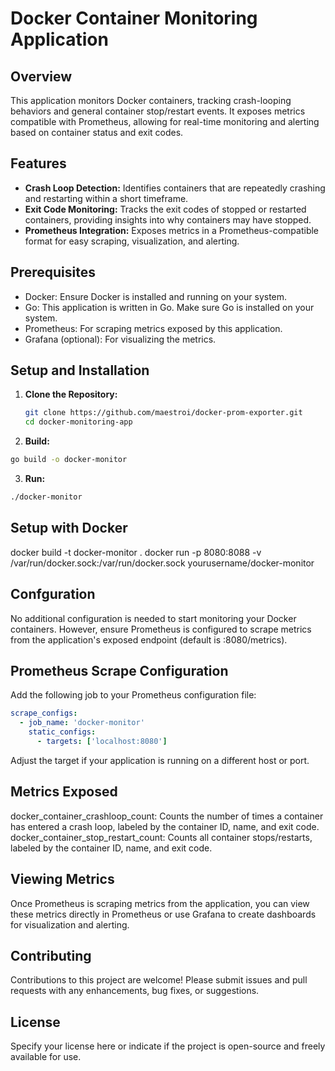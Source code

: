 # Docker Container Monitoring Application

## Overview

This application monitors Docker containers, tracking crash-looping behaviors and general container stop/restart events. It exposes metrics compatible with Prometheus, allowing for real-time monitoring and alerting based on container status and exit codes.

## Features

- **Crash Loop Detection:** Identifies containers that are repeatedly crashing and restarting within a short timeframe.
- **Exit Code Monitoring:** Tracks the exit codes of stopped or restarted containers, providing insights into why containers may have stopped.
- **Prometheus Integration:** Exposes metrics in a Prometheus-compatible format for easy scraping, visualization, and alerting.

## Prerequisites

- Docker: Ensure Docker is installed and running on your system.
- Go: This application is written in Go. Make sure Go is installed on your system.
- Prometheus: For scraping metrics exposed by this application.
- Grafana (optional): For visualizing the metrics.

## Setup and Installation

1. **Clone the Repository:**
   ```bash
   git clone https://github.com/maestroi/docker-prom-exporter.git
   cd docker-monitoring-app
    ```

2. **Build:**
```bash
go build -o docker-monitor
```

3. **Run:**
```bash
./docker-monitor
```

## Setup with Docker
docker build -t docker-monitor .
docker run -p 8080:8088 -v /var/run/docker.sock:/var/run/docker.sock yourusername/docker-monitor

## Confguration
No additional configuration is needed to start monitoring your Docker containers. However, ensure Prometheus is configured to scrape metrics from the application's exposed endpoint (default is :8080/metrics).

## Prometheus Scrape Configuration
Add the following job to your Prometheus configuration file:

```yaml
scrape_configs:
  - job_name: 'docker-monitor'
    static_configs:
      - targets: ['localhost:8080']
```
Adjust the target if your application is running on a different host or port.

## Metrics Exposed
docker_container_crashloop_count: Counts the number of times a container has entered a crash loop, labeled by the container ID, name, and exit code.
docker_container_stop_restart_count: Counts all container stops/restarts, labeled by the container ID, name, and exit code.

## Viewing Metrics
Once Prometheus is scraping metrics from the application, you can view these metrics directly in Prometheus or use Grafana to create dashboards for visualization and alerting.

## Contributing
Contributions to this project are welcome! Please submit issues and pull requests with any enhancements, bug fixes, or suggestions.

## License
Specify your license here or indicate if the project is open-source and freely available for use.
